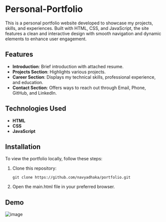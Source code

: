 # Personal-Portfolio
This is a personal portfolio website developed to showcase my projects, skills, and experiences. Built with HTML, CSS, and JavaScript, the site features a clean and interactive design with smooth navigation and dynamic elements to enhance user engagement.

## Features

- **Introduction**: Brief introduction with attached resume.
- **Projects Section**: Highlights various projects.
- **Career Section**: Displays my technical skills, professional experience, and education.
- **Contact Section**: Offers ways to reach out through Email, Phone, GitHub, and LinkedIn.

## Technologies Used

- **HTML**
- **CSS**
- **JavaScript**

## Installation

To view the portfolio locally, follow these steps:

1. Clone this repository:
   ```
   git clone https://github.com/navyadhaka/portfolio.git
   ```
2. Open the main.html file in your preferred browser.

## Demo
![image](https://github.com/user-attachments/assets/27c3fbdb-3ab0-4c4f-abaf-e0376643c9ee)
